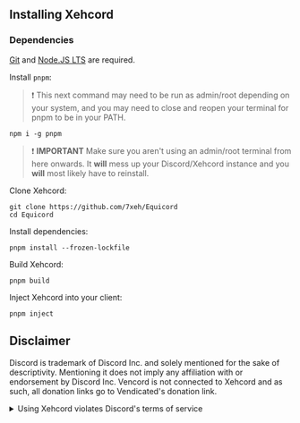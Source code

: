 ## Installing Xehcord

### Dependencies

[Git](https://git-scm.com/download) and [Node.JS LTS](https://nodejs.dev/en/) are required.

Install `pnpm`:

> :exclamation: This next command may need to be run as admin/root depending on your system, and you may need to close and reopen your terminal for pnpm to be in your PATH.

```shell
npm i -g pnpm
```

> :exclamation: **IMPORTANT** Make sure you aren't using an admin/root terminal from here onwards. It **will** mess up your Discord/Xehcord instance and you **will** most likely have to reinstall.

Clone Xehcord:

```shell
git clone https://github.com/7xeh/Equicord
cd Equicord
```

Install dependencies:

```shell
pnpm install --frozen-lockfile
```

Build Xehcord:

```shell
pnpm build
```

Inject Xehcord into your client:

```shell
pnpm inject
```
## Disclaimer

Discord is trademark of Discord Inc. and solely mentioned for the sake of descriptivity.
Mentioning it does not imply any affiliation with or endorsement by Discord Inc.
Vencord is not connected to Xehcord and as such, all donation links go to Vendicated's donation link.

<details>
<summary>Using Xehcord violates Discord's terms of service</summary>

Client modifications are against Discord’s Terms of Service.

However, Discord is pretty indifferent about them and there are no known cases of users getting banned for using client mods! So you should generally be fine if you don’t use plugins that implement abusive behaviour. But no worries, all inbuilt plugins are safe to use!

Regardless, if your account is essential to you and getting disabled would be a disaster for you, you should probably not use any client mods (not exclusive to Xehcord), just to be safe

Additionally, make sure not to post screenshots with Xehcord in a server where you might get banned for it

</details>
